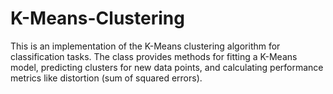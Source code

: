 # K-Means-Clustering
This is an implementation of the K-Means clustering algorithm for classification tasks. The class provides methods for fitting a K-Means model, predicting clusters for new data points, and calculating performance metrics like distortion (sum of squared errors).
